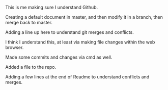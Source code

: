 This is me making sure I understand Github.

Creating a default document in master, and then modify it in a branch, then merge back to master.

Adding a line up here to understand git merges and conflicts.

I think I understand this, at least via making file changes within the web browser.

Made some commits and changes via cmd as well.

Added a file to the repo.

Adding a few lines
at the end of Readme to understand conflicts and merges.
